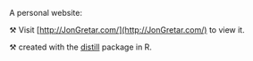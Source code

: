 
A personal website:

⚒️ Visit [http://JonGretar.com/](http://JonGretar.com/) to view it.


⚒️ created with the [distill](https://rstudio.github.io/distill/)
package in R.
